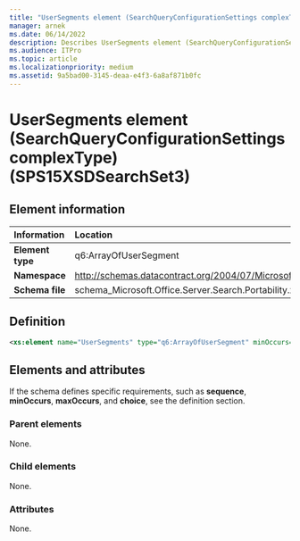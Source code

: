 ```yaml
---
title: "UserSegments element (SearchQueryConfigurationSettings complexType) (SPS15XSDSearchSet3)"
manager: arnek
ms.date: 06/14/2022
description: Describes UserSegments element (SearchQueryConfigurationSettings complexType) (SPS15XSDSearchSet3) and provides information on elements and attributes.
ms.audience: ITPro
ms.topic: article
ms.localizationpriority: medium
ms.assetid: 9a5bad00-3145-deaa-e4f3-6a8af871b0fc
---
```


# UserSegments element (SearchQueryConfigurationSettings complexType) (SPS15XSDSearchSet3)



## Element information

|Information|Location|
|:-----|:-----|
|**Element type** <br/> |q6:ArrayOfUserSegment  <br/> |
|**Namespace** <br/> |http://schemas.datacontract.org/2004/07/Microsoft.Office.Server.Search.Portability  <br/> |
|**Schema file** <br/> |schema_Microsoft.Office.Server.Search.Portability.xsd  <br/> |

## Definition

```XML
<xs:element name="UserSegments" type="q6:ArrayOfUserSegment" minOccurs="0"></xs:element>

```

## Elements and attributes

If the schema defines specific requirements, such as **sequence**, **minOccurs**, **maxOccurs**, and **choice**, see the definition section.

### Parent elements

None.

### Child elements

None.

### Attributes

None.
